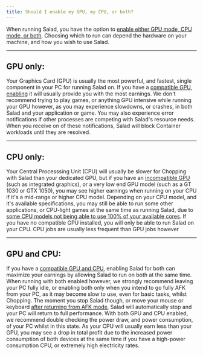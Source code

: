 ```yaml
---
title: Should I enable my GPU, my CPU, or both?
---
```


When running Salad, you have the option to
[enable either GPU mode, CPU mode, or both](/docs/guides/using-salad/how-to-enable-and-disable-hardware). Choosing which
to run can depend the hardware on your machine, and how you wish to use Salad.

---

## GPU only:

Your Graphics Card (GPU) is usually the most powerful, and fastest, single component in your PC for running Salad on. If
you have a [compatible GPU](/docs/faq/compatibility/is-my-machine-compatible-with-salad),
[enabling](/docs/guides/using-salad/how-to-enable-and-disable-hardware) it will usually provide you with the most
earnings. We don't recommend trying to play games, or anything GPU intensive while running your GPU however, as you may
experience slowdowns, or crashes, in both Salad and your application or game. You may also experience error
notifications if other processes are competing with Salad's resource needs. When you receive on of these notifications,
Salad will block Container workloads until they are resolved.

---

## CPU only:

Your Central Processsing Unit (CPU) will usually be slower for Chopping with Salad than your dedicated GPU, but if you
have an [incompatible GPU](/docs/faq/compatibility/is-my-machine-compatible-with-salad) (such as integrated graphics),
or a very low end GPU model (such as a GT 1030 or GTX 1050), you may see higher earnings when running on your CPU if
it's a mid-range or higher CPU model. Depending on your CPU model, and it's available specifications, you may still be
able to run some other applications, or CPU-light games at the same time as running Salad, due to
[some CPU models not being able to use 100% of your available cores](/docs/faq/compatibility/why-is-salad-not-fully-using-my-cpu).
If you have no compatible GPU installed, you will only be able to run Salad on your CPU. CPU jobs are usually less
frequent than GPU jobs however

---

## GPU and CPU:

If you have a [compatible GPU and CPU](/docs/faq/compatibility/is-my-machine-compatible-with-salad), enabling Salad for
both can maximize your earnings by allowing Salad to run on both at the same time. When running with both enabled
however, we strongly recommend leaving your PC fully idle, or enabling both only when you intend to go fully AFK from
your PC, as it may become slow to use, even for basic tasks, whilst Chopping. The moment you stop Salad though, or move
your mouse or keyboard [after returning from AFK mode](/docs/guides/using-salad/how-to-enable-auto-start), Salad will
automatically stop and your PC will return to full performance. With both GPU and CPU enabled, we recommend double
checking the power draw, and power consumption, of your PC whilst in this state. As your CPU will usually earn less than
your GPU, you may see a drop in total profit due to the increased power consumption of both devices at the same time if
you have a high-power consumption CPU, or extremely high electricity rates.
